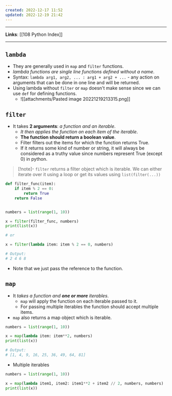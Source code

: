 ```yaml
---
created: 2022-12-17 11:52
updated: 2022-12-19 21:42
---
```

---
**Links**: [[108 Python Index]]

---
## `lambda`
- They are generally used in `map` and `filter` functions.
- *lambda functions are single line functions defined without a name*.
- Syntax: `lambda arg1, arg2, ... : arg1 + arg2 + ...` - any action on arguments that can be done in one line and will be returned.
- Using lambda without `filter` or `map` doesn't make sense since we can use `def` for defining functions.
	- ![[attachments/Pasted image 20221219213315.png]]

## `filter`
- It takes **2 arguments**: *a function and an iterable*. 
	- *It then applies the function on each item of the iterable*.
	- **The function should return a boolean value**.
	- Filter filters out the items for which the function returns True.
	- If it returns some kind of number or string, it will always be considered as a truthy value since numbers represent True (except 0) in python.

> [!note]- `filter` returns a filter object which is iterable.
> We can either iterate over it using a loop or get its values using `list(filter(...))`

```python
def filter_func(item):
    if item % 2 == 0:
        return True
    return False


numbers = list(range(1, 10))

x = filter(filter_func, numbers)
print(list(x))

# or

x = filter(lambda item: item % 2 == 0, numbers)

# Output:
# 2 4 6 8
```

- Note that we just pass the reference to the function.

## `map`
- It *takes a function and **one or more** iterables*. 
	- `map` will apply the function on each iterable passed to it.
	- For passing multiple iterables the function should accept multiple items.
- `map` also returns a map object which is iterable.

```python
numbers = list(range(1, 10))

x = map(lambda item: item**2, numbers)
print(list(x))

# Output:
# [1, 4, 9, 16, 25, 36, 49, 64, 81]
```

- Multiple iterables
```python
numbers = list(range(1, 10))

x = map(lambda item1, item2: item1**2 + item2 // 2, numbers, numbers)
print(list(x))
```
